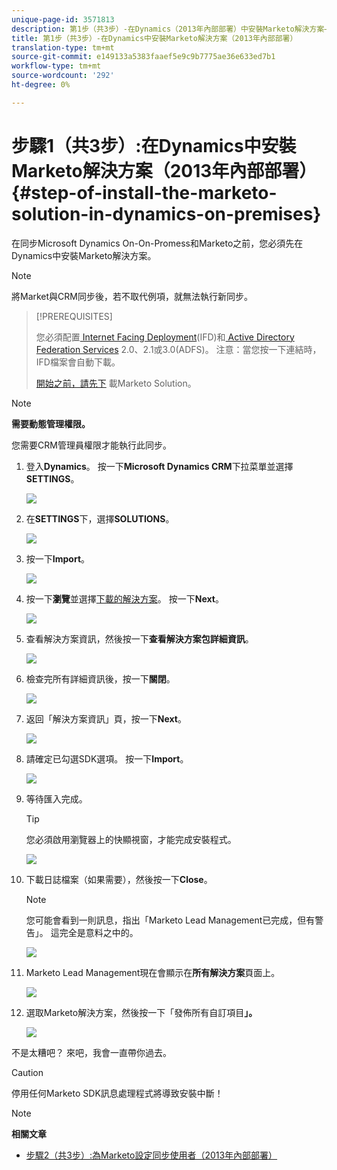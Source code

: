 ```yaml
---
unique-page-id: 3571813
description: 第1步（共3步）-在Dynamics（2013年內部部署）中安裝Marketo解決方案——行銷檔案——產品檔案
title: 第1步（共3步）-在Dynamics中安裝Marketo解決方案（2013年內部部署）
translation-type: tm+mt
source-git-commit: e149133a5383faaef5e9c9b7775ae36e633ed7b1
workflow-type: tm+mt
source-wordcount: '292'
ht-degree: 0%

---
```



# 步驟1（共3步）:在Dynamics中安裝Marketo解決方案（2013年內部部署）{#step-of-install-the-marketo-solution-in-dynamics-on-premises}

在同步Microsoft Dynamics On-On-Promess和Marketo之前，您必須先在Dynamics中安裝Marketo解決方案。

>[!NOTE]
>
>將Market與CRM同步後，若不取代例項，就無法執行新同步。

>[!PREREQUISITES]
>
>您必須配置[ Internet Facing Deployment](http://www.microsoft.com/en-us/download/confirmation.aspx?id=41701)(IFD)和[ Active Directory Federation Services](https://msdn.microsoft.com/en-us/library/bb897402.aspx) 2.0、2.1或3.0(ADFS)。 注意：當您按一下連結時，IFD檔案會自動下載。
>
>[開始之前，請先下](../../../../../product-docs/crm-sync/microsoft-dynamics-sync/sync-setup/download-the-marketo-lead-management-solution.md) 載Marketo Solution。

>[!NOTE]
>
>**需要動態管理權限。**
>
>您需要CRM管理員權限才能執行此同步。

1. 登入&#x200B;**Dynamics**。 按一下&#x200B;**Microsoft Dynamics CRM**&#x200B;下拉菜單並選擇&#x200B;**SETTINGS**。

   ![](assets/image2014-12-11-10-3a39-3a41.png)

1. 在&#x200B;**SETTINGS**&#x200B;下，選擇&#x200B;**SOLUTIONS**。

   ![](assets/image2014-12-11-10-3a39-3a51.png)

1. 按一下&#x200B;**Import**。

   ![](assets/image2015-3-26-9-3a52-3a10.png)

1. 按一下&#x200B;**瀏覽**&#x200B;並選擇[下載的解決方案](../../../../../product-docs/crm-sync/microsoft-dynamics-sync/sync-setup/download-the-marketo-lead-management-solution.md)。 按一下&#x200B;**Next**。

   ![](assets/image2015-3-26-9-3a54-3a1.png)

1. 查看解決方案資訊，然後按一下&#x200B;**查看解決方案包詳細資訊**。

   ![](assets/image2015-11-18-11-3a12-3a8.png)

1. 檢查完所有詳細資訊後，按一下&#x200B;**關閉**。

   ![](assets/image2015-10-9-14-3a57-3a3.png)

1. 返回「解決方案資訊」頁，按一下&#x200B;**Next**。

   ![](assets/image2015-3-26-9-3a55-3a17.png)

1. 請確定已勾選SDK選項。 按一下&#x200B;**Import**。

   ![](assets/image2015-3-26-10-3a3-3a11.png)

1. 等待匯入完成。

   >[!TIP]
   >
   >您必須啟用瀏覽器上的快顯視窗，才能完成安裝程式。

   ![](assets/image2014-12-11-10-3a41-3a5.png)

1. 下載日誌檔案（如果需要），然後按一下&#x200B;**Close**。

   >[!NOTE]
   >
   >您可能會看到一則訊息，指出「Marketo Lead Management已完成，但有警告」。 這完全是意料之中的。

   ![](assets/image2014-12-11-10-3a41-3a14.png)

1. Marketo Lead Management現在會顯示在&#x200B;**所有解決方案**&#x200B;頁面上。

   ![](assets/image2015-3-26-10-3a1-3a21.png)

1. 選取Marketo解決方案，然後按一下「發佈所有自訂項目&#x200B;**」。**

   ![](assets/image2014-12-11-10-3a41-3a32.png)

不是太糟吧？ 來吧，我會一直帶你過去。

>[!CAUTION]
>
>停用任何Marketo SDK訊息處理程式將導致安裝中斷！

>[!NOTE]
>
>**相關文章**
>
>* [步驟2（共3步）:為Marketo設定同步使用者（2013年內部部署）](step-2-of-3-configure.md)

>



